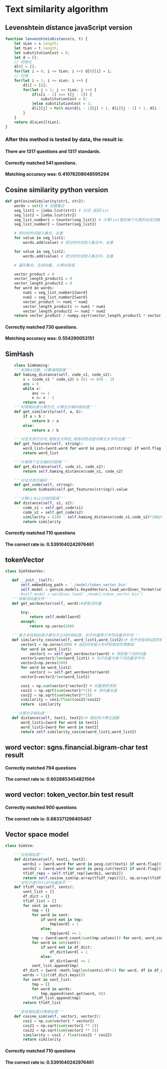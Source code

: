 # Text similarity algorithm
## Levenshtein distance javaScript version
```js
function lenvenshteinDistance(s, t) {
    let sLen = s.length;
    let tLen = t.length;
    let substitutionCost = 0;
    let d = [];
    // 初始化
    d[0] = [];
    for(let i = 0; i <= tLen; i ++) d[0][i] = i;
    // 打表
    for(let i = 1; i <= sLen; i ++) {
        d[i] = [i];
        for(let j = 1; j <= tLen; j ++) {
            if(s[i - 1] === t[j - 1]) {
                substitutionCost = 0;
            }else substitutionCost = 1;
            d[i][j] = Math.min(d[i - 1][j] + 1, d[i][j - 1] + 1, d[i - 1][j - 1] + substitutionCost)
        }
    }
    return d[sLen][tLen];
}
```
   ### After this method is tested by data, the result is:
   #### There are 1317 questions and 1317 standards.
   #### Correctly matched 541 questions.
   #### Matching accuracy was: 0.41078208048595294
## Cosine similarity python version
```python
def getCosineSimilarity(str1, str2):
    words = set() # 创建集合
    seg_list1 = jieba.lcut(str1) # 分词 返回list
    seg_list2 = jieba.lcut(str2)
    seg_list_number1 = Counter(seg_list1) # 计算list里的每个元素的出现次数
    seg_list_number2 = Counter(seg_list2)

    # 把分好的词装入集合，去重
    for value in seg_list1:
        words.add(value) # 把分好的词放入集合中，去重

    for value in seg_list2:
        words.add(value) # 把分好的词放入集合中，去重

    # 遍历集合，生成向量, 计算余弦值

    vector_product = 0
    vector_length_product1 = 0
    vector_length_product2 = 0
    for word in words:
        num1 = seg_list_number1[word]
        num2 = seg_list_number2[word]
        vector_product += num1 * num2
        vector_length_product1 += num1 * num1
        vector_length_product2 += num2 * num2
    return vector_product / numpy.sqrt(vector_length_product1 * vector_length_product2)
```
   #### Correctly matched 730 questions.
   #### Matching accuracy was: 0.554290053151
## SimHash
```python
    class SimHaming:
    '''利用64位数，计算海明距离'''
    def haming_distance(self, code_s1, code_s2):
        x = (code_s1 ^ code_s2) & ((1 << 64) - 1)
        ans = 0
        while x:
            ans += 1
            x &= x - 1
        return ans
    '''利用相似度计算方式,计算全文编码相似度'''
    def get_similarity(self, a, b):
        if a > b :
            return b / a
        else:
            return a / b

    '''对全文进行分词,提取全文特征,使用词性将虚词等无关字符去重'''
    def get_features(self, string):
        word_list=[word.word for word in pseg.cut(string) if word.flag[0] not in ['u','x','w','o','p','c','m','q']]
        return word_list

    '''计算两个全文编码的距离'''
    def get_distance(self, code_s1, code_s2):
        return self.haming_distance(code_s1, code_s2)

    '''对全文进行编码'''
    def get_code(self, string):
        return Simhash(self.get_features(string)).value

    '''计算s1与s2之间的距离'''
    def distance(self, s1, s2):
        code_s1 = self.get_code(s1)
        code_s2 = self.get_code(s2)
        similarity = (100 - self.haming_distance(code_s1,code_s2)*100/64)/100
        return similarity

 ```
 #### Correctly matched 710 questions
 #### The correct rate is: 0.5391040242976461
 ## tokenVector 
 ```python
 class SimTokenVec:

    def __init__(self):
        self.embedding_path = './model/token_vector.bin'
        self.model = gensim.models.KeyedVectors.load_word2vec_format(self.embedding_path, binary=False)
        #self.model = word2vec.load('./model/token_vector.bin')
    '''获取词向量文件'''
    def get_wordvector(self, word):#获取词向量

        try:
            return self.model[word]
        except:
            return np.zeros(200)

    '''基于余弦相似度计算句子之间的相似度，句子向量等于字符向量求平均'''
    def similarity_cosine(self, word_list1,word_list2):# 给予余弦相似度的相似度计算
        vector1 = np.zeros(200) # 返回具有输入形状和类型的零数组
        for word in word_list1:
            vector1 += self.get_wordvector(word) # 得到每个词的向量
        vector1=vector1/len(word_list1) # 句子向量为每个词向量求平均
        vector2=np.zeros(200)
        for word in word_list2:
            vector2 += self.get_wordvector(word)
        vector2=vector2/len(word_list2)

        cos1 = np.sum(vector1*vector2) # 向量乘积求和
        cos21 = np.sqrt(sum(vector1**2)) # 求向量长度
        cos22 = np.sqrt(sum(vector2**2))
        similarity = cos1/float(cos21*cos22)
        return  similarity

    '''计算句子相似度'''
    def distance(self, text1, text2):# 相似性计算主函数
        word_list1=[word for word in text1]
        word_list2=[word for word in text2]
        return self.similarity_cosine(word_list1,word_list2)
 ```
 ## word vector: sgns.financial.bigram-char test result
  #### Correctly matched 794 questions
  #### The correct rate is: 0.6028853454821564
 ## word vector: token_vector.bin test result
   #### Correctly matched 900 questions
   #### The correct rate is: 0.683371298405467
## Vector space model
```python
class SimVsm:

    '''比较相似度'''
    def distance(self, text1, text2):
        words1 = [word.word for word in pesg.cut(text1) if word.flag[0] not in ['u', 'x', 'w']]
        words2 = [word.word for word in pesg.cut(text2) if word.flag[0] not in ['u', 'x', 'w']]
        tfidf_reps = self.tfidf_rep([words1, words2])
        return self.cosine_sim(np.array(tfidf_reps[0]), np.array(tfidf_reps[1]))
    '''对句子进行tfidf向量表示'''
    def tfidf_rep(self, sents):
        sent_list = []
        df_dict = {}
        tfidf_list = []
        for sent in sents:
            tmp = {}
            for word in sent:
                if word not in tmp:
                    tmp[word] = 1
                else:
                    tmp[word] += 1
            tmp = {word:word_count/sum(tmp.values()) for word, word_count in tmp.items()}
            for word in set(sent):
                if word not in df_dict:
                    df_dict[word] = 1
                else:
                    df_dict[word] += 1
            sent_list.append(tmp)
        df_dict = {word :math.log(len(sents)/df+1) for word, df in df_dict.items()}
        words = list(df_dict.keys())
        for sent in sent_list:
            tmp = []
            for word in words:
                tmp.append(sent.get(word, 0))
            tfidf_list.append(tmp)
        return tfidf_list

    '''余弦相似度计算相似度'''
    def cosine_sim(self, vector1, vector2):
        cos1 = np.sum(vector1 * vector2)
        cos21 = np.sqrt(sum(vector1 ** 2))
        cos22 = np.sqrt(sum(vector2 ** 2))
        similarity = cos1 / float(cos21 * cos22)
        return similarity
```
#### Correctly matched 710 questions
#### The correct rate is: 0.5391040242976461
